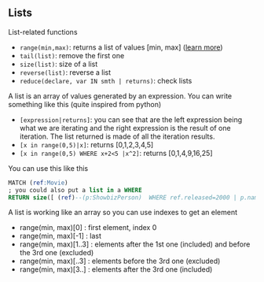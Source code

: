 ## Lists

List-related functions

* ``range(min,max)``: returns a list of values [min, max] ([learn more]())
* ``tail(list)``: remove the first one
* ``size(list)``: size of a list
* ``reverse(list)``: reverse a list
* ``reduce(declare, var IN smth | returns)``: check lists

A list is an array of values generated by an expression.
You can write something like this (quite inspired
from python)

* ``[expression|returns]``: you can see that are
  the left expression being what we are iterating
  and the right expression is the result of one iteration.
  The list returned is made of all the iteration results.
* ``[x in range(0,5)|x]``: returns [0,1,2,3,4,5]
* ``[x in range(0,5) WHERE x+2<5 |x^2]``: returns [0,1,4,9,16,25]

You can use this like this

```sql
MATCH (ref:Movie)
; you could also put a list in a WHERE
RETURN size([ (ref)--(p:ShowbizPerson)  WHERE ref.released=2000 | p.name  ])
```

A list is working like an array so you can use
indexes to get an element

* range(min, max)[0] : first element, index 0
* range(min, max)[-1] : last
* range(min, max)[1..3] : elements after the 1st one (included)
  and before the 3rd one (excluded)
* range(min, max)[..3] : elements before the 3rd one (excluded)
* range(min, max)[3..] : elements after the 3rd one (included)